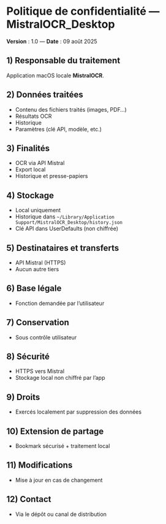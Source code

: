 # Politique de confidentialité — MistralOCR_Desktop

**Version** : 1.0 — **Date** : 09 août 2025

## 1) Responsable du traitement
Application macOS locale **MistralOCR**.

## 2) Données traitées
- Contenu des fichiers traités (images, PDF…)
- Résultats OCR
- Historique
- Paramètres (clé API, modèle, etc.)

## 3) Finalités
- OCR via API Mistral
- Export local
- Historique et presse-papiers

## 4) Stockage
- Local uniquement
- Historique dans `~/Library/Application Support/MistralOCR_Desktop/history.json`
- Clé API dans UserDefaults (non chiffrée)

## 5) Destinataires et transferts
- API Mistral (HTTPS)
- Aucun autre tiers

## 6) Base légale
- Fonction demandée par l’utilisateur

## 7) Conservation
- Sous contrôle utilisateur

## 8) Sécurité
- HTTPS vers Mistral
- Stockage local non chiffré par l’app

## 9) Droits
- Exercés localement par suppression des données

## 10) Extension de partage
- Bookmark sécurisé + traitement local

## 11) Modifications
- Mise à jour en cas de changement

## 12) Contact
- Via le dépôt ou canal de distribution
